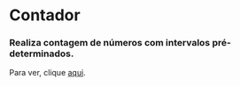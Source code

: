# Contador
### Realiza contagem de números com intervalos pré-determinados.

Para ver, clique <a href="https://simoneguimaraes.github.io/contador/" target="_blank">aqui</a>.


